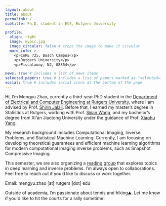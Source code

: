 ```yaml
---
layout: about
title: about
permalink: /
subtitle: Ph.D. student in ECE, Rutgers University

profile:
  align: right
  image: mypic.jpg
  image_circular: false # crops the image to make it circular
  more_info: >
    <p>CoRE 735, Busch Campus</p>
    <p>Rutgers University</p>
    <p>Piscataway, NJ, 08854</p>

news: true # includes a list of news items
selected_papers: true # includes a list of papers marked as "selected={true}"
social: true # includes social icons at the bottom of the page
---
```


Hi, I’m Mengyu Zhao, currently a third-year PhD student in the [Department of Electrical and Computer Engineering at Rutgers University](https://www.ece.rutgers.edu/), where I am advised by Prof. [Shirin Jalali](https://sites.google.com/site/shirinjalali/home). Before that, I earned my master’s degree in Statistics at Rutgers, working with Prof. [Sijian Wang](https://sites.rutgers.edu/sijian-wang/), and my bachelor’s degree from Xi'an Jiaotong University under the guidance of Prof. [Xiaohu Yang](https://gr.xjtu.edu.cn/web/xiaohuyang).

My research background includes Computational Imaging, Inverse Problems, and Statistical Machine Learning. Currently, I am focusing on developing theoretical guarantees and efficient machine learning algorithms for modern computational imaging inverse problems, such as Snapshot Compressive Imaging.

This semester, we are also organizing a [reading group](https://sites.google.com/view/readinggroupforinverseprob/about) that explores topics in deep learning and inverse problems. I’m always open to collaborations. Feel free to reach out if you’d like to discuss or work together.

Email: mengyu.zhao [at] rutgers [dot] edu

Outside of academia, I’m passionate about tennis and hiking⛰. Let me know if you'd like to hit the courts for a rally sometime!
